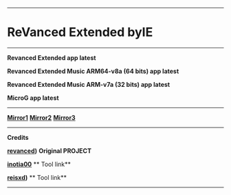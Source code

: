 **********************************
# ReVanced Extended **byIE**
**********************************
**Revanced Extended app latest**

**Revanced Extended Music ARM64-v8a (64 bits) app latest**

**Revanced Extended Music ARM-v7a (32 bits) app latest**

**MicroG app latest**
**********************************
**[Mirror1](https://sourceforge.net/projects/revancedextended-byie)**
**[Mirror2](https://archive.org/details/mtkspflashtool-latest_byIE)**
**[Mirror3](https://www.mediafire.com/folder/qimr3lkan2vma/RevancedExtended_byIE)**
**********************************
**Credits**

**[revanced](https://github.com/revanced))** **Original PROJECT**

**[inotia00](https://github.com/inotia00/rvx-builder)** ** Tool link**

**[reisxd](https://github.com/reisxd/revanced-builder/))** ** Tool link**
**********************************
